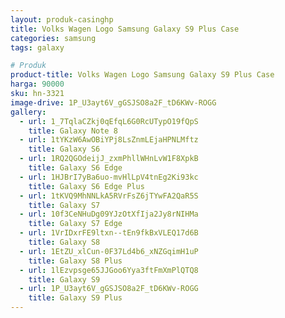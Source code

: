 ```yaml
---
layout: produk-casinghp
title: Volks Wagen Logo Samsung Galaxy S9 Plus Case
categories: samsung
tags: galaxy

# Produk
product-title: Volks Wagen Logo Samsung Galaxy S9 Plus Case
harga: 90000
sku: hn-3321
image-drive: 1P_U3ayt6V_gGSJSO8a2F_tD6KWv-ROGG
gallery:
  - url: 1_7TqlaCZkj0qEfqL6G0RcUTypO19fQpS
    title: Galaxy Note 8
  - url: 1tYKzW6AwOBiYPj8LsZnmLEjaHPNLMftz
    title: Galaxy S6
  - url: 1RQ2QGOdeijJ_zxmPhllWHnLvW1F8XpkB
    title: Galaxy S6 Edge
  - url: 1HJBrI7yBa6uo-mvHlLpV4tnEg2Ki93kc
    title: Galaxy S6 Edge Plus
  - url: 1tKVQ9MhNNLkA5RVrFsZ6jTYwFA2QaR5S
    title: Galaxy S7
  - url: 10f3CeNHuDg09YJzOtXfIja2Jy8rNIHMa
    title: Galaxy S7 Edge
  - url: 1VrIDxrFE9ltxn--tEn9fkBxVLEQ17d6B
    title: Galaxy S8
  - url: 1EtZU_xlCun-0F37Ld4b6_xNZGqimH1uP
    title: Galaxy S8 Plus
  - url: 1lEzvpsge65JJGoo6Yya3ftFmXmPlQTQ8
    title: Galaxy S9
  - url: 1P_U3ayt6V_gGSJSO8a2F_tD6KWv-ROGG
    title: Galaxy S9 Plus
---
```

